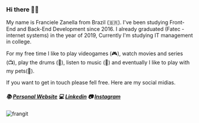 ### Hi there 👋:blush:

<!--
**Franzanella/Franzanella** is a ✨ _special_ ✨ repository because its `README.md` (this file) appears on your GitHub profile.

Here are some ideas to get you started:

- 🔭 I’m currently working on ...
- 🌱 I’m currently learning ...
- 👯 I’m looking to collaborate on ...
- 🤔 I’m looking for help with ...
- 💬 Ask me about ...
- 📫 How to reach me: ...
- 😄 Pronouns: ...
- ⚡ Fun fact: ...
-->

My name is Franciele Zanella from Brazil (:brazil:). I've been studying Front-End and Back-End Development since 2016. I already graduated (Fatec - internet systems) in the year of 2019, Currently I'm studying IT management in college.

For my free time I like to play videogames (:video_game:), watch movies and series (:tv:), play the drums (:musical_score:), listen to music (:musical_note:) and eventually I like to play with my pets(:dog:).

If you want to get in touch please fell free. Here are my social midias.
##### :books: [Personal Website](https://franzanella.github.io/meuportfolio/)     :computer: [Linkedin](https://www.linkedin.com/in/franciele-zanella-6b950bb2/) :camera: [Instagram](https://www.instagram.com/franciele_zanella/?hl=pt-br)

![frangit](https://user-images.githubusercontent.com/36767316/88659749-efd63780-d0ab-11ea-989c-15f15ebcbfd5.PNG)
